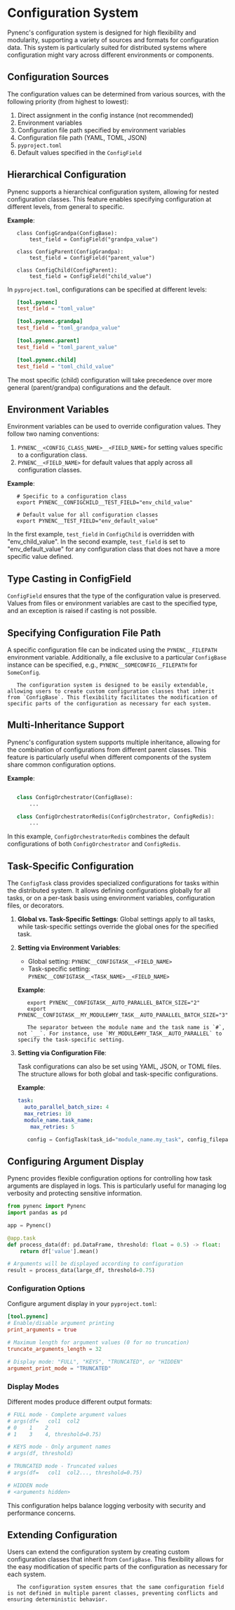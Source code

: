 # Configuration System

Pynenc's configuration system is designed for high flexibility and modularity, supporting a variety of sources and formats for configuration data. This system is particularly suited for distributed systems where configuration might vary across different environments or components.

## Configuration Sources

The configuration values can be determined from various sources, with the following priority (from highest to lowest):

1. Direct assignment in the config instance (not recommended)
2. Environment variables
3. Configuration file path specified by environment variables
4. Configuration file path (YAML, TOML, JSON)
5. `pyproject.toml`
6. Default values specified in the `ConfigField`

## Hierarchical Configuration

Pynenc supports a hierarchical configuration system, allowing for nested configuration classes. This feature enables specifying configuration at different levels, from general to specific.

**Example**:

```{code-block} python
   class ConfigGrandpa(ConfigBase):
       test_field = ConfigField("grandpa_value")

   class ConfigParent(ConfigGrandpa):
       test_field = ConfigField("parent_value")

   class ConfigChild(ConfigParent):
       test_field = ConfigField("child_value")
```

In `pyproject.toml`, configurations can be specified at different levels:

```toml
   [tool.pynenc]
   test_field = "toml_value"

   [tool.pynenc.grandpa]
   test_field = "toml_grandpa_value"

   [tool.pynenc.parent]
   test_field = "toml_parent_value"

   [tool.pynenc.child]
   test_field = "toml_child_value"
```

The most specific (child) configuration will take precedence over more general (parent/grandpa) configurations and the default.

## Environment Variables

Environment variables can be used to override configuration values. They follow two naming conventions:

1. `PYNENC__<CONFIG_CLASS_NAME>__<FIELD_NAME>` for setting values specific to a configuration class.
2. `PYNENC__<FIELD_NAME>` for default values that apply across all configuration classes.

**Example**:

```shell
   # Specific to a configuration class
   export PYNENC__CONFIGCHILD__TEST_FIELD="env_child_value"

   # Default value for all configuration classes
   export PYNENC__TEST_FIELD="env_default_value"
```

In the first example, `test_field` in `ConfigChild` is overridden with "env_child_value". In the second example, `test_field` is set to "env_default_value" for any configuration class that does not have a more specific value defined.

## Type Casting in ConfigField

`ConfigField` ensures that the type of the configuration value is preserved. Values from files or environment variables are cast to the specified type, and an exception is raised if casting is not possible.

## Specifying Configuration File Path

A specific configuration file can be indicated using the `PYNENC__FILEPATH` environment variable. Additionally, a file exclusive to a particular `ConfigBase` instance can be specified, e.g., `PYNENC__SOMECONFIG__FILEPATH` for `SomeConfig`.

```{note}
   The configuration system is designed to be easily extendable, allowing users to create custom configuration classes that inherit from `ConfigBase`. This flexibility facilitates the modification of specific parts of the configuration as necessary for each system.
```

## Multi-Inheritance Support

Pynenc's configuration system supports multiple inheritance, allowing for the combination of configurations from different parent classes. This feature is particularly useful when different components of the system share common configuration options.

**Example**:

```python

   class ConfigOrchestrator(ConfigBase):
       ...

   class ConfigOrchestratorRedis(ConfigOrchestrator, ConfigRedis):
       ...
```

In this example, `ConfigOrchestratorRedis` combines the default configurations of both `ConfigOrchestrator` and `ConfigRedis`.

## Task-Specific Configuration

The `ConfigTask` class provides specialized configurations for tasks within the distributed system. It allows defining configurations globally for all tasks, or on a per-task basis using environment variables, configuration files, or decorators.

1. **Global vs. Task-Specific Settings**: Global settings apply to all tasks, while task-specific settings override the global ones for the specified task.

2. **Setting via Environment Variables**:

   - Global setting: `PYNENC__CONFIGTASK__<FIELD_NAME>`
   - Task-specific setting: `PYNENC__CONFIGTASK__<TASK_NAME>__<FIELD_NAME>`

   **Example**:

   ```shell
      export PYNENC__CONFIGTASK__AUTO_PARALLEL_BATCH_SIZE="2"
      export PYNENC__CONFIGTASK__MY_MODULE#MY_TASK__AUTO_PARALLEL_BATCH_SIZE="3"
   ```

   ```{note}
      The separator between the module name and the task name is `#`, not `__`. For instance, use `MY_MODULE#MY_TASK__AUTO_PARALLEL` to specify the task-specific setting.
   ```

3. **Setting via Configuration File**:

   Task configurations can also be set using YAML, JSON, or TOML files. The structure allows for both global and task-specific configurations.

   **Example**:

   ```yaml
   task:
     auto_parallel_batch_size: 4
     max_retries: 10
     module_name.task_name:
       max_retries: 5
   ```

   ```python
      config = ConfigTask(task_id="module_name.my_task", config_filepath="path/to/config.yaml")
   ```

## Configuring Argument Display

Pynenc provides flexible configuration options for controlling how task arguments are displayed in logs. This is particularly useful for managing log verbosity and protecting sensitive information.

```python
from pynenc import Pynenc
import pandas as pd

app = Pynenc()

@app.task
def process_data(df: pd.DataFrame, threshold: float = 0.5) -> float:
    return df['value'].mean()

# Arguments will be displayed according to configuration
result = process_data(large_df, threshold=0.75)
```

### Configuration Options

Configure argument display in your `pyproject.toml`:

```toml
[tool.pynenc]
# Enable/disable argument printing
print_arguments = true

# Maximum length for argument values (0 for no truncation)
truncate_arguments_length = 32

# Display mode: "FULL", "KEYS", "TRUNCATED", or "HIDDEN"
argument_print_mode = "TRUNCATED"
```

### Display Modes

Different modes produce different output formats:

```python
# FULL mode - Complete argument values
# args(df=   col1  col2
# 0    1    2
# 1    3    4, threshold=0.75)

# KEYS mode - Only argument names
# args(df, threshold)

# TRUNCATED mode - Truncated values
# args(df=   col1  col2..., threshold=0.75)

# HIDDEN mode
# <arguments hidden>
```

This configuration helps balance logging verbosity with security and performance concerns.

## Extending Configuration

Users can extend the configuration system by creating custom configuration classes that inherit from `ConfigBase`. This flexibility allows for the easy modification of specific parts of the configuration as necessary for each system.

```{note}
   The configuration system ensures that the same configuration field is not defined in multiple parent classes, preventing conflicts and ensuring deterministic behavior.
```
